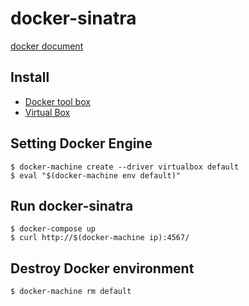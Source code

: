# docker-sinatra

[docker document](https://gist.github.com/ababup1192/50eff1475681f9d8f67098ba9fdd92c5 "docker document")

## Install

- [Docker tool box](https://www.docker.com/products/docker-toolbox "Docker tool box")
- [Virtual Box](https://www.docker.com/products/docker-toolbox "Virtual Box")

## Setting Docker Engine

```
$ docker-machine create --driver virtualbox default
$ eval "$(docker-machine env default)"
```

## Run docker-sinatra

```
$ docker-compose up
$ curl http://$(docker-machine ip):4567/
```

## Destroy Docker environment
```
$ docker-machine rm default
```
